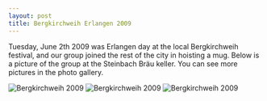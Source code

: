 ```yaml
---
layout: post
title: Bergkirchweih Erlangen 2009
---
```


Tuesday, June 2th 2009 was Erlangen day at the local Bergkirchweih festival, and our group joined the rest of the city in hoisting a mug. 
Below is a picture of the group at the Steinbach Bräu keller. You can see more pictures in the photo gallery. 

![Bergkirchweih 2009](img/groupBerg_2009_1.JPG)
![Bergkirchweih 2009](img/groupBerg_2009_2.JPG)
![Bergkirchweih 2009](img/groupBerg_2009_3.JPG)